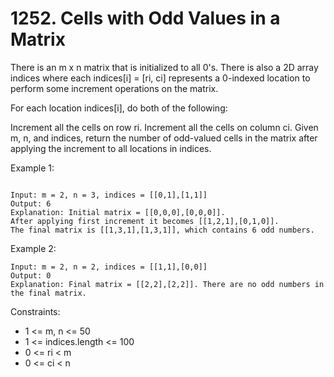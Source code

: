 # 1252. Cells with Odd Values in a Matrix
There is an m x n matrix that is initialized to all 0's. There is also a 2D array indices where each indices[i] = [ri, ci] represents a 0-indexed location to perform some increment operations on the matrix.

For each location indices[i], do both of the following:

Increment all the cells on row ri.
Increment all the cells on column ci.
Given m, n, and indices, return the number of odd-valued cells in the matrix after applying the increment to all locations in indices.

 

Example 1:
````

Input: m = 2, n = 3, indices = [[0,1],[1,1]]
Output: 6
Explanation: Initial matrix = [[0,0,0],[0,0,0]].
After applying first increment it becomes [[1,2,1],[0,1,0]].
The final matrix is [[1,3,1],[1,3,1]], which contains 6 odd numbers.
````
Example 2:

````
Input: m = 2, n = 2, indices = [[1,1],[0,0]]
Output: 0
Explanation: Final matrix = [[2,2],[2,2]]. There are no odd numbers in the final matrix.
````

Constraints:

- 1 <= m, n <= 50
- 1 <= indices.length <= 100
- 0 <= ri < m
- 0 <= ci < n